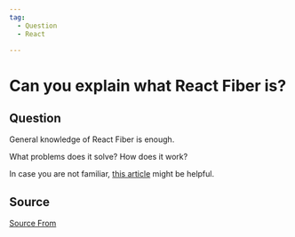 ```yaml
---
tag:
  - Question
  - React

---
```

  
# Can you explain what React Fiber is?

## Question
General knowledge of React Fiber is enough.

What problems does it solve? How does it work?

In case you are not familiar, [this article](https://blog.logrocket.com/deep-dive-into-react-fiber-internals/) might be helpful.




##  Source
[Source From](https://bigfrontend.dev/question/Can-you-explain-what-React-Fiber-is)

  